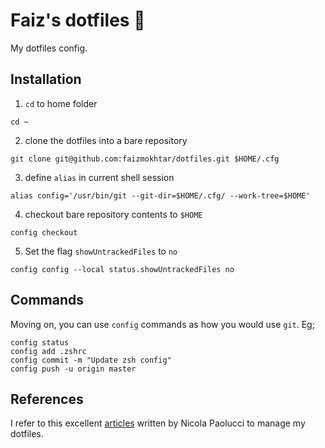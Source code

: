 # Faiz's dotfiles 📝

My dotfiles config.

## Installation

1. `cd` to home folder
```
cd ~
```
2. clone the dotfiles into a bare repository
```
git clone git@github.com:faizmokhtar/dotfiles.git $HOME/.cfg
```
3. define `alias` in current shell session
```
alias config='/usr/bin/git --git-dir=$HOME/.cfg/ --work-tree=$HOME'
```
4. checkout bare repository contents to `$HOME`
```
config checkout
```
5. Set the flag `showUntrackedFiles` to `no`
```
config config --local status.showUntrackedFiles no
```

## Commands

Moving on, you can use `config` commands as how you would use `git`. Eg;

```
config status
config add .zshrc
config commit -m "Update zsh config"
config push -u origin master
```

## References

I refer to this excellent [articles][1] written by Nicola Paolucci to manage my dotfiles.

[1]:https://developer.atlassian.com/blog/2016/02/best-way-to-store-dotfiles-git-bare-repo/

